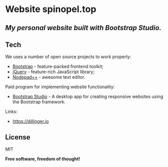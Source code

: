 # Website spinopel.top
## _My personal website built with Bootstrap Studio._

## Tech

We uses a number of open source projects to work properly:

- [Bootstrap](https://getbootstrap.com) - feature-packed frontend toolkit;
- [jQuery](https://jquery.com) - feature-rich JavaScript library;
- [Nodepad++](https://notepad-plus-plus.org) - awesome text editor.

Paid program for implementing website functionality:

- [Bootstrap Studio](https://bootstrapstudio.io) - A desktop app
  for creating responsive websites using the Bootstrap framework.

Links:
- https://dillinger.io

## License

MIT

**Free software, freedom of thought!**
